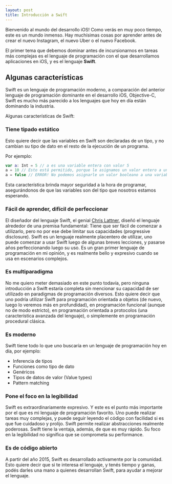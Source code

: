 ```yaml
---
layout: post
title: Introducción a Swift
---
```


Bienvenido al mundo del desarrollo iOS! Como verás en muy poco tiempo, este es un mundo inmenso. Hay muchísimas cosas por aprender antes de crear el nuevo Instagram, el nuevo Uber o el nuevo Facebook.

El primer tema que debemos dominar antes de incursionarnos en tareas más complejas es el lenguaje de programación con el que desarrollamos aplicaciones en iOS, y es el lenguaje **Swift**.

## Algunas características

Swift es un lenguaje de programación moderno, a comparación del anterior lenguaje de programación dominante en el desarrollo iOS, Objective-C, Swift es mucho más parecido a los lenguajes que hoy en día están dominando la industria.

Algunas características de Swift:

### Tiene tipado estático

Esto quiere decir que las variables en Swift son declaradas de un tipo, y no cambian su tipo de dato en el resto de la ejecución de un programa.

Por ejemplo:

```swift
var a: Int = 5 // a es una variable entera con valor 5
a = 10 // Esto está permitido, porque le asignamos un valor entero a una variable entera
a = false // ERROR! No podemos asignarle un valor booleano a una variable entera
```

Esta característica brinda mayor seguridad a la hora de programar, asegurándonos de que las variables son del tipo que nosotros estamos esperando.

### Fácil de aprender, difícil de perfeccionar

El diseñador del lenguaje Swift, el genial [Chris Lattner](https://en.wikipedia.org/wiki/Chris_Lattner), diseñó el lenguaje alrededor de una premisa fundamental: Tiene que ser fácil de comenzar a utilizarlo, pero no por ese debe limitar sus capacidades (progressive disclosure).
Swift es un lenguaje realmente placentero de utilizar, uno puede comenzar a usar Swift luego de algunas breves lecciones, y pasarse años perfeccionando luego su uso.
Es un gran primer lenguaje de programación en mi opinión, y es realmente bello y expresivo cuando se usa en escenarios complejos.

### Es multiparadigma

No me quiero meter demasiado en este punto todavía, pero ninguna introducción a Swift estaría completa sin mencionar su capacidad de ser utilizado en paradigmas de programación diversos. Esto quiere decir que uno podría utilizar Swift para programación orientada a objetos (de nuevo, luego lo veremos más en profundidad), en programación funcional (aunque no de modo estricto), en programación orientada a protocolos (una característica avanzada del lenguaje), o simplemente en programación procedural clásica.

### Es moderno

Swift tiene todo lo que uno buscaría en un lenguaje de programación hoy en día, por ejemplo:

- Inferencia de tipos
- Funciones como tipo de dato
- Genéricos
- Tipos de datos de valor (Value types)
- Pattern matching

### Pone el foco en la legibilidad

Swift es extraordinariamente expresivo. Y este es el punto más importante por el que es mi lenguaje de programación favorito. Uno puede realizar tareas muy complejas, y puede seguir leyendo el código con facilidad si es que fue cuidadoso y prolijo. Swift permite realizar abstracciones realmente poderosas.
Swift tiene la ventaja, además, de que es muy rápido. Su foco en la legibilidad no significa que se comprometa su performance.

### Es de código abierto

A partir del año 2015, Swift es desarrollado activamente por la comunidad. Esto quiere decir que si te interesa el lenguaje, y tenés tiempo y ganas, podés darles una mano a quienes desarrollan Swift, para ayudar a mejorar el lenguaje.